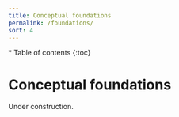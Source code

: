 ```yaml
---
title: Conceptual foundations
permalink: /foundations/
sort: 4
---
```


<div id="toc-wrapper" markdown="1">
* Table of contents
{:toc}
</div>

# Conceptual foundations

Under construction. 
